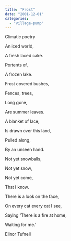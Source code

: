 ```yaml
---
title: "Frost"
date: "2001-12-01"
categories: 
  - "village-pump"
---
```


Climatic poetry

An iced world,

A fresh laced cake.

Portents of,

A frozen lake.

Frost covered bushes,

Fences, trees,

Long gone,

Are summer leaves.

A blanket of lace,

Is drawn over this land,

Pulled along,

By an unseen hand.

Not yet snowballs,

Not yet snow,

Not yet come,

That I know.

There is a look on the face,

On every cat every cat I see,

Saying 'There is a fire at home,

Waiting for me.'

Elinor Tufnell
